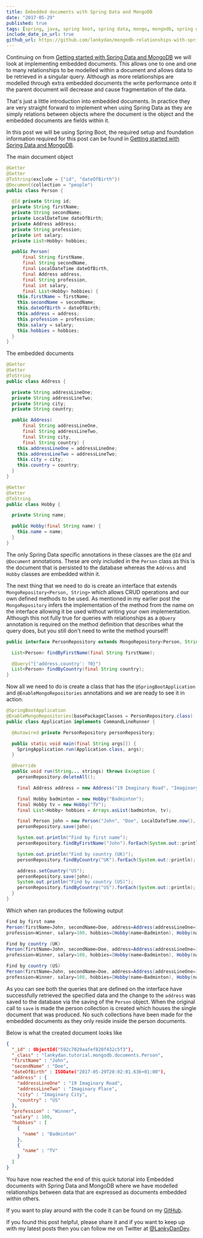 ```yaml
---
title: Embedded documents with Spring Data and MongoDB
date: "2017-05-29"
published: true
tags: [spring, java, spring boot, spring data, mongo, mongodb, spring data mongodb]
include_date_in_url: true
github_url: https://github.com/lankydan/mongodb-relationships-with-spring
---
```


Continuing on from [Getting started with Spring Data and MongoDB](https://lankydan.dev/2017/05/20/getting-started-with-spring-data-and-mongodb/) we will look at implementing embedded documents. This allows one to one and one to many relationships to be modelled within a document and allows data to be retrieved in a singular query. Although as more relationships are modelled through extra embedded documents the write performance onto it the parent document will decrease and cause fragmentation of the data.

That's just a little introduction into embedded documents. In practice they are very straight forward to implement when using Spring Data as they are simply relations between objects where the document is the object and the embedded documents are fields within it.

In this post we will be using Spring Boot, the required setup and foundation information required for this post can be found in [Getting started with Spring Data and MongoDB](https://lankydan.dev/2017/05/20/getting-started-with-spring-data-and-mongodb/).

The main document object

```java
@Getter
@Setter
@ToString(exclude = {"id", "dateOfBirth"})
@Document(collection = "people")
public class Person {

  @Id private String id;
  private String firstName;
  private String secondName;
  private LocalDateTime dateOfBirth;
  private Address address;
  private String profession;
  private int salary;
  private List<Hobby> hobbies;

  public Person(
      final String firstName,
      final String secondName,
      final LocalDateTime dateOfBirth,
      final Address address,
      final String profession,
      final int salary,
      final List<Hobby> hobbies) {
    this.firstName = firstName;
    this.secondName = secondName;
    this.dateOfBirth = dateOfBirth;
    this.address = address;
    this.profession = profession;
    this.salary = salary;
    this.hobbies = hobbies;
  }
}
```

The embedded documents

```java
@Getter
@Setter
@ToString
public class Address {

  private String addressLineOne;
  private String addressLineTwo;
  private String city;
  private String country;

  public Address(
      final String addressLineOne,
      final String addressLineTwo,
      final String city,
      final String country) {
    this.addressLineOne = addressLineOne;
    this.addressLineTwo = addressLineTwo;
    this.city = city;
    this.country = country;
  }
}
```

```java
@Getter
@Setter
@ToString
public class Hobby {

  private String name;

  public Hobby(final String name) {
    this.name = name;
  }
}
```

The only Spring Data specific annotations in these classes are the `@Id` and `@Document` annotations. These are only included in the `Person` class as this is the document that is persisted to the database whereas the `Address` and `Hobby` classes are embedded within it.

The next thing that we need to do is create an interface that extends `MongoRepository<Person, String>` which allows CRUD operations and our own defined methods to be used. As mentioned in my earlier post the `MongoRepository` infers the implementation of the method from the name on the interface allowing it be used without writing your own implementation. Although this not fully true for queries with relationships as a `@Query` annotation is required on the method definition that describes what the query does, but you still don't need to write the method yourself!

```java
public interface PersonRepository extends MongoRepository<Person, String> {

  List<Person> findByFirstName(final String firstName);

  @Query("{'address.country': ?0}")
  List<Person> findByCountry(final String country);
}
```

Now all we need to do is create a class that has the `@SpringBootApplication` and `@EnableMongoRepositories` annotations and we are ready to see it in action.

```java
@SpringBootApplication
@EnableMongoRepositories(basePackageClasses = PersonRepository.class)
public class Application implements CommandLineRunner {

  @Autowired private PersonRepository personRepository;

  public static void main(final String args[]) {
    SpringApplication.run(Application.class, args);
  }

  @Override
  public void run(String... strings) throws Exception {
    personRepository.deleteAll();

    final Address address = new Address("19 Imaginary Road", "Imaginary Place", "Imaginary City", "UK");

    final Hobby badminton = new Hobby("Badminton");
    final Hobby tv = new Hobby("TV");
    final List<Hobby> hobbies = Arrays.asList(badminton, tv);

    final Person john = new Person("John", "Doe", LocalDateTime.now(), address, "Winner", 100, hobbies);
    personRepository.save(john);

    System.out.println("Find by first name");
    personRepository.findByFirstName("John").forEach(System.out::println);

    System.out.println("Find by country (UK)");
    personRepository.findByCountry("UK").forEach(System.out::println);

    address.setCountry("US");
    personRepository.save(john);
    System.out.println("Find by country (US)");
    personRepository.findByCountry("US").forEach(System.out::println);
  }
}
```

Which when ran produces the following output

```java
Find by first name
Person(firstName=John, secondName=Doe, address=Address(addressLineOne=19 Imaginary Road, addressLineTwo=Imaginary Place, city=Imaginary City, country=UK), 
profession=Winner, salary=100, hobbies=[Hobby(name=Badminton), Hobby(name=TV)])

Find by country (UK)
Person(firstName=John, secondName=Doe, address=Address(addressLineOne=19 Imaginary Road, addressLineTwo=Imaginary Place, city=Imaginary City, country=UK), 
profession=Winner, salary=100, hobbies=[Hobby(name=Badminton), Hobby(name=TV)])

Find by country (US)
Person(firstName=John, secondName=Doe, address=Address(addressLineOne=19 Imaginary Road, addressLineTwo=Imaginary Place, city=Imaginary City, country=US), 
profession=Winner, salary=100, hobbies=[Hobby(name=Badminton), Hobby(name=TV)])
```

As you can see both the queries that are defined on the interface have successfully retrieved the specified data and the change to the `address` was saved to the database via the saving of the `Person` object. When the original call to `save` is made the person collection is created which houses the single document that was produced. No such collections have been made for the embedded documents as they only reside inside the person documents.

Below is what the created document looks like

```json
{
  "_id" : ObjectId("592c7029aafef820f432c5f3"),
  "_class" : "lankydan.tutorial.mongodb.documents.Person",
  "firstName" : "John",
  "secondName" : "Doe",
  "dateOfBirth" : ISODate("2017-05-29T20:02:01.636+01:00"),
  "address" : {
    "addressLineOne" : "19 Imaginary Road",
    "addressLineTwo" : "Imaginary Place",
    "city" : "Imaginary City",
    "country" : "US"
  },
  "profession" : "Winner",
  "salary" : 100,
  "hobbies" : [ 
    {
      "name" : "Badminton"
    }, 
    {
      "name" : "TV"
    }
  ]
}
```

You have now reached the end of this quick tutorial into Embedded documents with Spring Data and MongoDB where we have modelled relationships between data that are expressed as documents embedded within others.

If you want to play around with the code it can be found on my [GitHub](https://github.com/lankydan/mongodb-relationships-with-spring).

If you found this post helpful, please share it and if you want to keep up with my latest posts then you can follow me on Twitter at [@LankyDanDev](https://twitter.com/LankyDanDev).
